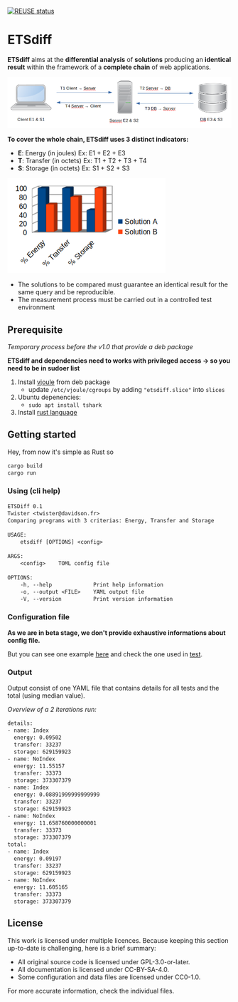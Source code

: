 <!--
SPDX-FileCopyrightText: 2023 Davidson <twister@davidson.fr>
SPDX-License-Identifier: CC-BY-NC-SA-4.0
-->

[![REUSE status](https://api.reuse.software/badge/github.com/fsfe/reuse-tool)](https://api.reuse.software/info/github.com/fsfe/reuse-tool)

# ETSdiff

**ETSdiff** aims at the **differential analysis** of **solutions** producing an **identical result** within the framework of a **complete chain** of web applications.

![Overview](./etsdiff_overview.png)

**To cover the whole chain, ETSdiff uses 3 distinct indicators:**
* **E**: Energy (in joules) Ex: E1 + E2 + E3
* **T**: Transfer (in octets) Ex: T1 + T2 + T3 + T4
* **S**: Storage (in octets) Ex: S1 + S2 + S3

![Results](./etsdiff_total.png)

* The solutions to be compared must guarantee an identical result for the same query and be reproducible.
* The measurement process must be carried out in a controlled test environment

## Prerequisite

*Temporary process before the v1.0 that provide a deb package*

**ETSdiff and dependencies need to works with privileged access -> so you need to be in sudoer list**

1. Install [vjoule](https://github.com/davidson-consulting/vjoule/releases/tag/v0.2) from deb package
    * update `/etc/vjoule/cgroups` by adding `"etsdiff.slice"` into `slices`
1. Ubuntu depenencies:
    * `sudo apt install tshark`
1. Install [rust language](https://www.rust-lang.org/tools/install) 


## Getting started
Hey, from now it's simple as Rust so 
```
cargo build
cargo run
```

### Using (cli help)

```
ETSDiff 0.1
Twister <twister@davidson.fr>
Comparing programs with 3 criterias: Energy, Transfer and Storage

USAGE:
    etsdiff [OPTIONS] <config>

ARGS:
    <config>    TOML config file

OPTIONS:
    -h, --help             Print help information
    -o, --output <FILE>    YAML output file
    -V, --version          Print version information
```

### Configuration file

**As we are in beta stage, we don't provide exhaustive informations about config file.**

But you can see one example [here](https://github.com/davidson-consulting/ETSdiff-Test-Snippets/blob/main/php/sql_index/ets.toml) and check the one used in [test](https://github.com/davidson-consulting/ETSdiff/blob/29dd34fff1740d6ba31e5631cf52d724031656e2/src/ets/config_reader.rs#L124).

### Output

Output consist of one YAML file that contains details for all tests and the total (using median value).

*Overview of a 2 iterations run:*
```
details:
- name: Index
  energy: 0.09502
  transfer: 33237
  storage: 629159923
- name: NoIndex
  energy: 11.55157
  transfer: 33373
  storage: 373307379
- name: Index
  energy: 0.08891999999999999
  transfer: 33237
  storage: 629159923
- name: NoIndex
  energy: 11.658760000000001
  transfer: 33373
  storage: 373307379
total:
- name: Index
  energy: 0.09197
  transfer: 33237
  storage: 629159923
- name: NoIndex
  energy: 11.605165
  transfer: 33373
  storage: 373307379
```

## License

This work is licensed under multiple licences. Because keeping this section
up-to-date is challenging, here is a brief summary:

- All original source code is licensed under GPL-3.0-or-later.
- All documentation is licensed under CC-BY-SA-4.0.
- Some configuration and data files are licensed under CC0-1.0.

For more accurate information, check the individual files.
